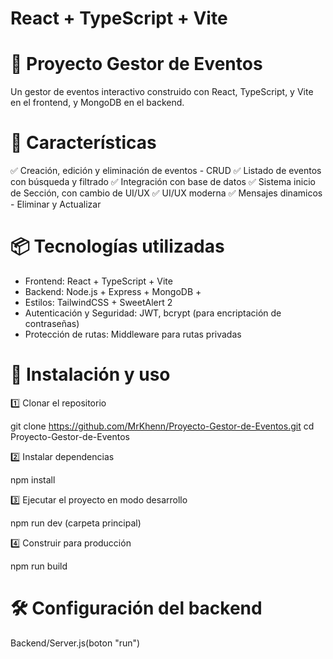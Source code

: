 # React + TypeScript + Vite

# 📌 Proyecto Gestor de Eventos
Un gestor de eventos interactivo construido con React, TypeScript, y Vite en el frontend, y MongoDB en el backend.

# 🚀 Características
✅ Creación, edición y eliminación de eventos - CRUD
✅ Listado de eventos con búsqueda y filtrado
✅ Integración con base de datos
✅ Sistema inicio de Sección, con cambio de UI/UX
✅ UI/UX moderna
✅ Mensajes dinamicos - Eliminar y Actualizar

# 📦 Tecnologías utilizadas
- Frontend: React + TypeScript + Vite
- Backend: Node.js + Express + MongoDB + 
- Estilos: TailwindCSS + SweetAlert 2
- Autenticación y Seguridad: JWT, bcrypt (para encriptación de contraseñas)
- Protección de rutas: Middleware para rutas privadas

# 🔧 Instalación y uso
1️⃣ Clonar el repositorio

git clone https://github.com/MrKhenn/Proyecto-Gestor-de-Eventos.git
cd Proyecto-Gestor-de-Eventos

2️⃣ Instalar dependencias

npm install

3️⃣ Ejecutar el proyecto en modo desarrollo

npm run dev (carpeta principal)

4️⃣ Construir para producción

npm run build

# 🛠 Configuración del backend

Backend/Server.js(boton "run")
